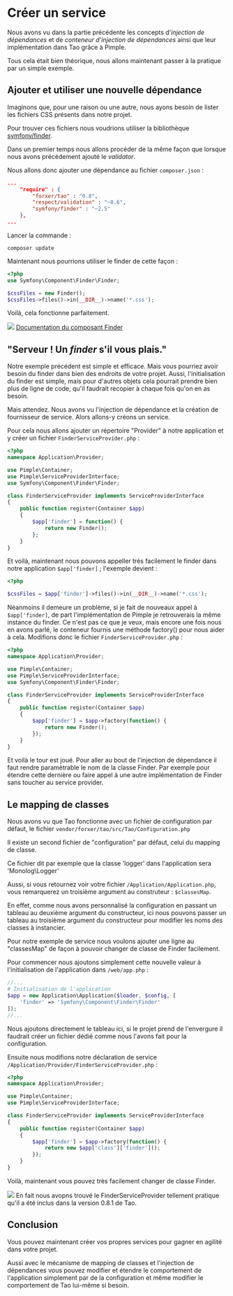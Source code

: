 # Créer un service

Nous avons vu dans la partie précédente les concepts d'*injection de dépendances* et de *conteneur d'injection de dépendances* ainsi que leur implémentation dans Tao grâce à Pimple.

Tous cela était bien théorique, nous allons maintenant passer à la pratique par un simple exemple.

## Ajouter et utiliser une nouvelle dépendance

Imaginons que, pour une raison ou une autre, nous ayons besoin de lister les fichiers CSS présents dans notre projet.

Pour trouver ces fichiers nous voudrions utiliser la bibliothèque [symfony/finder](https://packagist.org/packages/symfony/finder).

Dans un premier temps nous allons procéder de la même façon que lorsque nous avons précédement ajouté le *validator*.

Nous allons donc ajouter une dépendance au fichier `composer.json` :

```json
...
	"require" : {
		"forxer/tao" : "0.8",
		"respect/validation" : "~0.6",
		"symfony/finder" : "~2.5"
	},
...
```

Lancer la commande :

```
composer update
```

Maintenant nous pourrions utiliser le finder de cette façon :

```php
<?php
use Symfony\Component\Finder\Finder;

$cssFiles = new Finder();
$cssFiles->files()->in(__DIR__)->name('*.css');
```

Voilà, cela fonctionne parfaitement.

![](https://raw.githubusercontent.com/forxer/tao-tuto/master/book/assets/text-html.png) [Documentation du composant Finder](http://symfony.com/fr/doc/current/components/finder.html)

## "Serveur ! Un *finder* s'il vous plais."

Notre exemple précédent est simple et efficace. Mais vous pourriez avoir besoin du finder dans bien des endroits de votre projet. Aussi, l'initialisation du finder est simple, mais pour d'autres objets cela pourrait prendre bien plus de ligne de code, qu'il faudrait recopier à chaque fois qu'on en as besoin.

Mais attendez. Nous avons vu l'injection de dépendance et la création de fournisseur de service. Alors allons-y créons un service.

Pour cela nous allons ajouter un répertoire "Provider" à notre application et y créer un fichier `FinderServiceProvider.php` :

```php
<?php
namespace Application\Provider;

use Pimple\Container;
use Pimple\ServiceProviderInterface;
use Symfony\Component\Finder\Finder;

class FinderServiceProvider implements ServiceProviderInterface
{
	public function register(Container $app)
	{
		$app['finder'] = function() {
			return new Finder();
		};
	}
}
```

Et voilà, maintenant nous pouvons appeller très facilement le finder dans notre application `$app['finder]` ; l'exemple devient :

```php
<?php

$cssFiles = $app['finder']->files()->in(__DIR__)->name('*.css');

```

Néanmoins il demeure un problème, si je fait de nouveaux appel à `$app['finder]`, de part l'implémentation de Pimple je retrouverais la même instance du finder. Ce n'est pas ce que je veux, mais encore une fois nous en avons parlé, le conteneur fournis une méthode factory() pour nous aider à cela. Modifions donc le fichier `FinderServiceProvider.php` :

```php
<?php
namespace Application\Provider;

use Pimple\Container;
use Pimple\ServiceProviderInterface;
use Symfony\Component\Finder\Finder;

class FinderServiceProvider implements ServiceProviderInterface
{
	public function register(Container $app)
	{
		$app['finder'] = $app->factory(function() {
			return new Finder();
		});
	}
}
```

Et voilà le tour est joué. Pour aller au bout de l'injection de dépendance il faut rendre paramètrable le nom de la classe Finder. Par exemple pour étendre cette dernière ou faire appel à une autre implémentation de Finder sans toucher au service provider.

## Le mapping de classes

Nous avons vu que Tao fonctionne avec un fichier de configuration par défaut, le fichier  `vendor/forxer/tao/src/Tao/Configuration.php`

Il existe un second fichier de "configuration" par défaut, celui du mapping de classe.

Ce fichier dit par exemple que la classe 'logger' dans l'application sera 'Monolog\Logger'

Aussi, si vous retournez voir votre fichier `/Application/Application.php`, vous remarquerez un troisième argument au construteur : `$classesMap`.

En effet, comme nous avons personnalisé la configuration en passant un tableau au deuxième argument du constructeur, ici nous pouvons passer un tableau au troisième argument du constructeur pour modifier les noms des classes à instancier.

Pour notre exemple de service nous voulons ajouter une ligne au "classesMap" de façon à pouvoir changer de classe de Finder facilement.

Pour commencer nous ajoutons simplement cette nouvelle valeur à l'initialisation de l'application dans `/web/app.php` :

```php
//...
# Initialisation de l'application
$app = new Application\Application($loader, $config, [
    'finder' => 'Symfony\Component\Finder\Finder'
]);
//...
```

Nous ajoutons directement le tableau ici, si le projet prend de l'envergure il faudrait créer un fichier dédié comme nous l'avons fait pour la configuration.

Ensuite nous modifions notre déclaration de service `/Application/Provider/FinderServiceProvider.php` :

```php
<?php
namespace Application\Provider;

use Pimple\Container;
use Pimple\ServiceProviderInterface;

class FinderServiceProvider implements ServiceProviderInterface
{
	public function register(Container $app)
	{
		$app['finder'] = $app->factory(function() {
			return new $app['class']['finder']();
		});
	}
}
```

Voilà, maintenant vous pouvez très facilement changer de classe Finder.

![](https://raw.githubusercontent.com/forxer/tao-tuto/master/book/assets/dialog-information.png) En fait nous avopns trouvé le FinderServiceProvider tellement pratique qu'il a été inclus dans la version 0.8.1 de Tao.


## Conclusion

Vous pouvez maintenant créer vos propres services pour gagner en agilité dans votre projet.

Aussi avec le mécanisme de mapping de classes et l'injection de dépendances vous pouvez  modifier et étendre le comportement de l'application simplement par de la configuration et même modifier le comportement de Tao lui-même si besoin.


